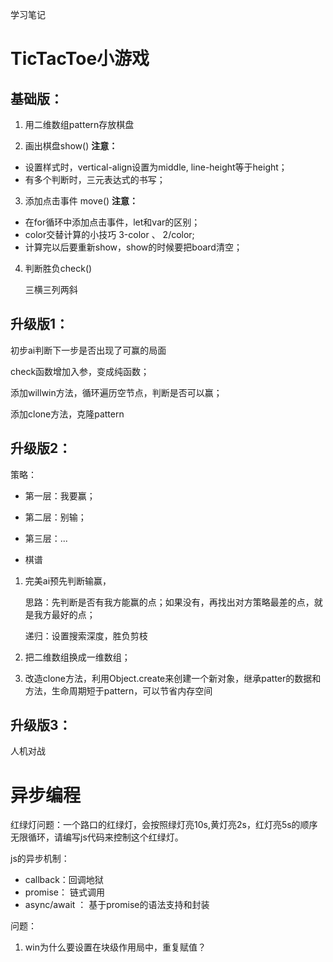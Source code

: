 学习笔记
# TicTacToe小游戏

## 基础版：

1. 用二维数组pattern存放棋盘

2. 画出棋盘show()
    **注意：** 

  - 设置样式时，vertical-align设置为middle, line-height等于height；
  - 有多个判断时，三元表达式的书写；

3. 添加点击事件 move()
    **注意：**

  - 在for循环中添加点击事件，let和var的区别；
  - color交替计算的小技巧 3-color 、 2/color;
  - 计算完以后要重新show，show的时候要把board清空；

4. 判断胜负check()

   三横三列两斜

## 升级版1：
初步ai判断下一步是否出现了可赢的局面

check函数增加入参，变成纯函数；

添加willwin方法，循环遍历空节点，判断是否可以赢；

添加clone方法，克隆pattern

## 升级版2：

策略：

- 第一层：我要赢；

- 第二层：别输；

- 第三层：...

- 棋谱



1. 完美ai预先判断输赢，

   思路：先判断是否有我方能赢的点；如果没有，再找出对方策略最差的点，就是我方最好的点；

   递归：设置搜索深度，胜负剪枝

2. 把二维数组换成一维数组；

3. 改造clone方法，利用Object.create来创建一个新对象，继承patter的数据和方法，生命周期短于pattern，可以节省内存空间

## 升级版3：
人机对战

# 异步编程

红绿灯问题：一个路口的红绿灯，会按照绿灯亮10s,黄灯亮2s，红灯亮5s的顺序无限循环，请编写js代码来控制这个红绿灯。

js的异步机制：

- callback：回调地狱
- promise： 链式调用
- async/await ： 基于promise的语法支持和封装



问题：

1. win为什么要设置在块级作用局中，重复赋值？
